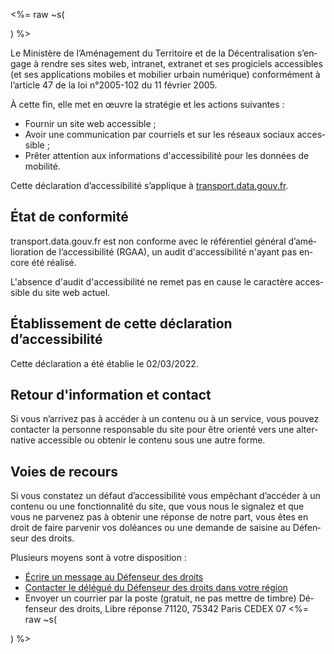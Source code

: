 <%= raw ~s(<div lang=fr>) %>

Le Ministère de l’Aménagement du Territoire et de la Décentralisation s’engage à rendre ses sites web, intranet, extranet et ses progiciels accessibles (et ses applications mobiles et mobilier urbain numérique) conformément à l’article 47 de la loi n°2005-102 du 11 février 2005.

À cette fin, elle met en œuvre la stratégie et les actions suivantes :
- Fournir un site web accessible ;
- Avoir une communication par courriels et sur les réseaux sociaux accessible ;
- Prêter attention aux informations d'accessibilité pour les données de mobilité.

Cette déclaration d’accessibilité s’applique à [transport.data.gouv.fr](https://transport.data.gouv.fr).

## État de conformité
transport.data.gouv.fr est non conforme avec le référentiel général d’amélioration de l’accessibilité (RGAA), un audit d'accessibilité n'ayant pas encore été réalisé.

L'absence d'audit d'accessibilité ne remet pas en cause le caractère accessible du site web actuel.

## Établissement de cette déclaration d’accessibilité
Cette déclaration a été établie le 02/03/2022.

## Retour d'information et contact
Si vous n’arrivez pas à accéder à un contenu ou à un service, vous pouvez contacter la personne responsable du site pour être orienté vers une alternative accessible ou obtenir le contenu sous une autre forme.

## Voies de recours
Si vous constatez un défaut d’accessibilité vous empêchant d’accéder à un contenu ou une fonctionnalité du site, que vous nous le signalez et que vous ne parvenez pas à obtenir une réponse de notre part, vous êtes en droit de faire parvenir vos doléances ou une demande de saisine au Défenseur des droits.

Plusieurs moyens sont à votre disposition :

- [Écrire un message au Défenseur des droits](https://formulaire.defenseurdesdroits.fr/)
- [Contacter le délégué du Défenseur des droits dans votre région](https://www.defenseurdesdroits.fr/saisir/delegues)
- Envoyer un courrier par la poste (gratuit, ne pas mettre de timbre)
Défenseur des droits,
Libre réponse 71120,
75342 Paris CEDEX 07
<%= raw ~s(</div>) %>
